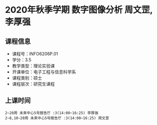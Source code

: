 # 2020年秋季学期 数字图像分析 周文罡, 李厚强






## 课程信息

- 课程号：INFO6206P.01
- 学分：3.5
- 教学类型：理论实验课
- 开课单位：电子工程与信息科学系
- 课程类别：硕士
- 课程层次：研究生课程

## 上课时间

```
2~20周 未来中心5号报告厅 :3(14:00~16:25) 李厚强
2~8,10~20周 未来中心5号报告厅 :3(14:00~16:25) 周文罡
```

